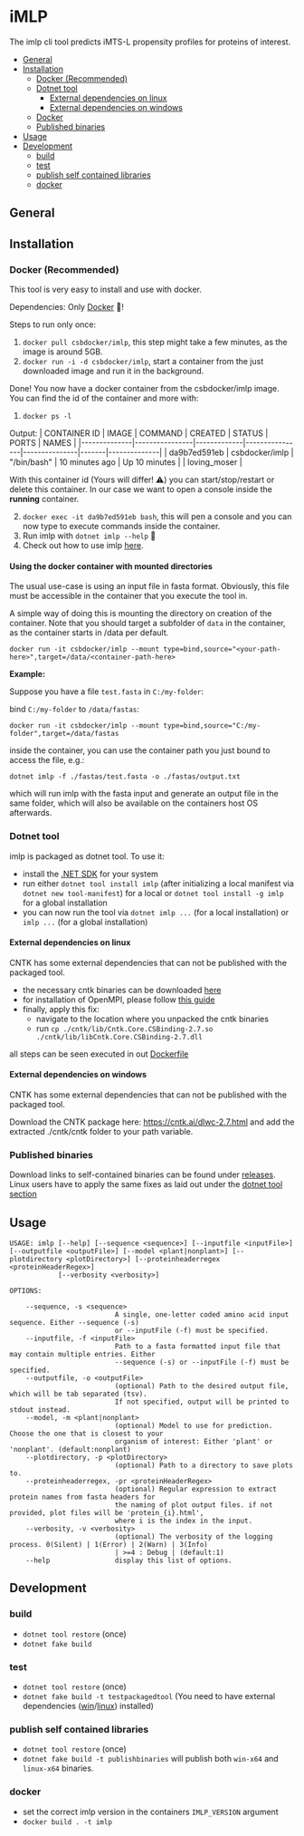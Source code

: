 # iMLP

The imlp cli tool predicts iMTS-L propensity profiles for proteins of interest.

<!-- TOC -->

- [General](#general)
- [Installation](#installation)
    - [Docker (Recommended)](#docker-recommended)
    - [Dotnet tool](#dotnet-tool)
        - [External dependencies on linux](#external-dependencies-on-linux)
        - [External dependencies on windows](#external-dependencies-on-windows)
    - [Docker](#docker)
    - [Published binaries](#published-binaries)
- [Usage](#usage)
- [Development](#development)
    - [build](#build)
    - [test](#test)
    - [publish self contained libraries](#publish-self-contained-libraries)
    - [docker](#docker)

<!-- /TOC -->

## General

## Installation

### Docker (Recommended) 

This tool is very easy to install and use with docker.

Dependencies: Only [Docker](https://www.docker.com) :whale:!

Steps to run only once:
1. `docker pull csbdocker/imlp`, this step might take a few minutes, as the image is around 5GB.
2. `docker run -i -d csbdocker/imlp`, start a container from the just downloaded image and run it in the background.

Done! You now have a docker container from the csbdocker/imlp image. You can find the id of the container and more with:

1. `docker ps -l`

Output:
| CONTAINER ID | IMAGE          | COMMAND     | CREATED        | STATUS        | PORTS | NAMES        |
|--------------|----------------|-------------|----------------|---------------|-------|--------------|
| da9b7ed591eb | csbdocker/imlp | "/bin/bash" | 10 minutes ago | Up 10 minutes |       | loving_moser |

With this container id (Yours will differ! :warning:) you can start/stop/restart or delete this container. In our case we want to open a console inside the **running** container.

2. `docker exec -it da9b7ed591eb bash`, this will pen a console and you can now type to execute commands inside the container.
3. Run imlp with `dotnet imlp --help` :tada:
4. Check out how to use imlp [here](#usage).

#### Using the docker container with mounted directories

The usual use-case is using an input file in fasta format. Obviously, this file must be accessible in the container that you execute the tool in. 

A simple way of doing this is mounting the directory on creation of the container. Note that you should target a subfolder of `data` in the container, as the container starts in /data per default.

`docker run -it csbdocker/imlp --mount type=bind,source="<your-path-here>",target=/data/<container-path-here>`

**Example:**

Suppose you have a file `test.fasta` in `C:/my-folder`:

bind `C:/my-folder` to `/data/fastas`:

`docker run -it csbdocker/imlp --mount type=bind,source="C:/my-folder",target=/data/fastas`

inside the container, you can use the container path you just bound to access the file, e.g.:

`dotnet imlp -f ./fastas/test.fasta -o ./fastas/output.txt`

which will run imlp with the fasta input and generate an output file in the same folder, which will also be available on the containers host OS afterwards.

### Dotnet tool

imlp is packaged as dotnet tool. To use it:
- install the [.NET SDK](https://dotnet.microsoft.com/download) for your system
- run either `dotnet tool install imlp` (after initializing a local manifest via `dotnet new tool-manifest`) for a local or `dotnet tool install -g imlp` for a global installation
- you can now run the tool via `dotnet imlp ...` (for a local installation) or `imlp ...` (for a global installation)

#### External dependencies on linux

CNTK has some external dependencies that can not be published with the packaged tool.

- the necessary cntk binaries can be downloaded [here](https://cntk.azurewebsites.net/BinaryDrop/CNTK-2-7-Linux-64bit-CPU-Only.tar.gz)
- for installation of OpenMPI, please follow [this guide]()
- finally, apply this fix:
    - navigate to the location where you unpacked the cntk binaries
    - run `cp ./cntk/lib/Cntk.Core.CSBinding-2.7.so ./cntk/lib/libCntk.Core.CSBinding-2.7.dll`

all steps can be seen executed in out [Dockerfile](./Dockerfile)

#### External dependencies on windows

CNTK has some external dependencies that can not be published with the packaged tool.

Download the CNTK package here: https://cntk.ai/dlwc-2.7.html and add the extracted ./cntk/cntk folder to your path variable.
    
### Published binaries

Download links to self-contained binaries can be found under [releases](). Linux users have to apply the same fixes as laid out under the [dotnet tool section](#external-dependencies-on-linux)

## Usage

```shell
USAGE: imlp [--help] [--sequence <sequence>] [--inputfile <inputFile>] [--outputfile <outputFile>] [--model <plant|nonplant>] [--plotdirectory <plotDirectory>] [--proteinheaderregex <proteinHeaderRegex>]
            [--verbosity <verbosity>]

OPTIONS:

    --sequence, -s <sequence>
                          A single, one-letter coded amino acid input sequence. Either --sequence (-s) 
                          or --inputFile (-f) must be specified.
    --inputfile, -f <inputFile>
                          Path to a fasta formatted input file that may contain multiple entries. Either 
                          --sequence (-s) or --inputFile (-f) must be specified.
    --outputfile, -o <outputFile>
                          (optional) Path to the desired output file, which will be tab separated (tsv). 
                          If not specified, output will be printed to stdout instead.
    --model, -m <plant|nonplant>
                          (optional) Model to use for prediction. Choose the one that is closest to your 
                          organism of interest: Either 'plant' or 'nonplant'. (default:nonplant)
    --plotdirectory, -p <plotDirectory>
                          (optional) Path to a directory to save plots to.
    --proteinheaderregex, -pr <proteinHeaderRegex>
                          (optional) Regular expression to extract protein names from fasta headers for 
                          the naming of plot output files. if not provided, plot files will be 'protein_{i}.html', 
                          where i is the index in the input.
    --verbosity, -v <verbosity>
                          (optional) The verbosity of the logging process. 0(Silent) | 1(Error) | 2(Warn) | 3(Info) 
                          | >=4 : Debug | (default:1)
    --help                display this list of options.
```

## Development

### build 

- `dotnet tool restore` (once)
- `dotnet fake build`

### test

- `dotnet tool restore` (once)
- `dotnet fake build -t testpackagedtool` (You need to have external dependencies ([win](#external-dependencies-on-windows)/[linux](#external-dependencies-on-linux)) installed)

### publish self contained libraries

- `dotnet tool restore` (once)
- `dotnet fake build -t publishbinaries` will publish both `win-x64` and `linux-x64` binaries. 

### docker

- set the correct imlp version in the containers `IMLP_VERSION` argument
- `docker build . -t imlp`
